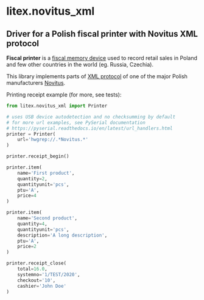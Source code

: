 # litex.novitus_xml
## Driver for a Polish fiscal printer with Novitus XML protocol

**Fiscal printer** is a [fiscal memory device](https://en.wikipedia.org/wiki/Fiscal_memory_device) used to record retail sales in Poland and few other countries in the world (eg. Russia, Czechia).

This library implements parts of [XML protocol](https://www.novitus.pl/sites/default/files/dla-programistow/drukarki-fiskalne/communication_protocol_xml_eng._17.07.2019.pdf) of one of the major Polish manufacturers [Novitus](https://www.novitus.pl/).

Printing receipt example (for more, see tests):

```python
from litex.novitus_xml import Printer

# uses USB device autodetection and no checksumming by default
# for more url examples, see PySerial documentation
# https://pyserial.readthedocs.io/en/latest/url_handlers.html
printer = Printer(
    url='hwgrep://.*Novitus.*'
) 

printer.receipt_begin()

printer.item(
    name='First product',
    quantity=2,
    quantityunit='pcs',
    ptu='A',
    price=4
)

printer.item(
    name='Second product',
    quantity=4,
    quantityunit='pcs',
    description='A long description',
    ptu='A',
    price=2        
)

printer.receipt_close(
    total=16.0,
    systemno='1/TEST/2020',
    checkout='10',
    cashier='John Doe'
)
```